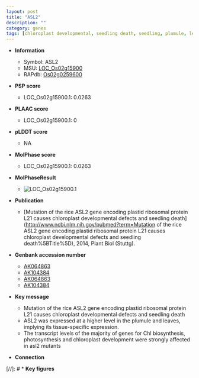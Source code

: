 ```yaml
---
layout: post
title: "ASL2"
description: ""
category: genes
tags: [chloroplast developmental, seedling death, seedling, plumule, leaf, Chl biosynthesis, photosynthesis]
---
```


* **Information**  
    + Symbol: ASL2  
    + MSU: [LOC_Os02g15900](http://rice.plantbiology.msu.edu/cgi-bin/ORF_infopage.cgi?orf=LOC_Os02g15900)  
    + RAPdb: [Os02g0259600](http://rapdb.dna.affrc.go.jp/viewer/gbrowse_details/irgsp1?name=Os02g0259600)  

* **PSP score**  
    + LOC_Os02g15900.1: 0.0263 

* **PLAAC score**  
    + LOC_Os02g15900.1: 0 

* **pLDDT score**
    + NA


* **MolPhase score**
    + LOC_Os02g15900.1: 0.0263

* **MolPhaseResult**
    + ![LOC_Os02g15900.1](https://ricepsp.github.io/pictures/LOC_Os02g/LOC_Os02g15900.1.png)

* **Publication**  
    + [Mutation of the rice ASL2 gene encoding plastid ribosomal protein L21 causes chloroplast developmental defects and seedling death](http://www.ncbi.nlm.nih.gov/pubmed?term=Mutation of the rice ASL2 gene encoding plastid ribosomal protein L21 causes chloroplast developmental defects and seedling death%5BTitle%5D), 2014, Plant Biol (Stuttg).

* **Genbank accession number**  
    + [AK064863](http://www.ncbi.nlm.nih.gov/nuccore/AK064863)
    + [AK104384](http://www.ncbi.nlm.nih.gov/nuccore/AK104384)
    + [AK064863](http://www.ncbi.nlm.nih.gov/nuccore/AK064863)
    + [AK104384](http://www.ncbi.nlm.nih.gov/nuccore/AK104384)

* **Key message**  
    + Mutation of the rice ASL2 gene encoding plastid ribosomal protein L21 causes chloroplast developmental defects and seedling death
    + ASL2 was expressed at a higher level in the plumule and leaves, implying its tissue-specific expression.
    + The transcript levels of the majority of genes for Chl biosynthesis, photosynthesis and chloroplast development were strongly affected in asl2 mutants

* **Connection**  

[//]: # * **Key figures**  


